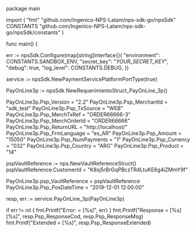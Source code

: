 package main

import (
    "fmt"
    "github.com/Ingenico-NPS-Latam/nps-sdk-go/npsSdk"
    CONSTANTS "github.com/Ingenico-NPS-Latam/nps-sdk-go/npsSdk/constants"
)

func main() {

err := npsSdk.Configure(map[string]interface{}(
    "environment": CONSTANTS.SANDBOX_ENV,
    "secret_key": "_YOUR_SECRET_KEY_",
    "debug": true,
    "log_level": CONSTANTS.DEBUG,
})

service := npsSdk.NewPaymentServicePlatformPortType(true)

PayOnLine3p := npsSdk.NewRequerimientoStruct_PayOnLine_3p()

PayOnLine3p.Psp_Version = "2.2"
PayOnLine3p.Psp_MerchantId = "sdk_test"
PayOnLine3p.Psp_TxSource = "WEB"
PayOnLine3p.Psp_MerchTxRef = "ORDER66666-3"
PayOnLine3p.Psp_MerchOrderId = "ORDER66666"
PayOnLine3p.Psp_ReturnURL = "http://localhost/"
PayOnLine3p.Psp_FrmLanguage = "es_AR"
PayOnLine3p.Psp_Amount = "15050"
PayOnLine3p.Psp_NumPayments = "1"
PayOnLine3p.Psp_Currency = "032"
PayOnLine3p.Psp_Country = "ARG"
PayOnLine3p.Psp_Product = "14"

pspVaultReference := nps.NewVaultReferenceStruct()
pspVaultReference.CustomerId = "K8sj5rBrGqPBczTR4LtuKE6g4iZMmY9f"

PayOnLine3p.psp_VaultReference = pspVaultReference
PayOnLine3p.Psp_PosDateTime = "2019-12-01 12:00:00"

resp, err := service.PayOnLine_3p(PayOnLine3p)

if err != nil {
    fmt.Printf("Error: = [%s]", err)
}
fmt.Printf("Response = [%s] [%s]", resp.Psp_ResponseCod, resp.Psp_ResponseMsg)
fmt.Printf("Extended = [%s]", resp.Psp_ResponseExtended)
